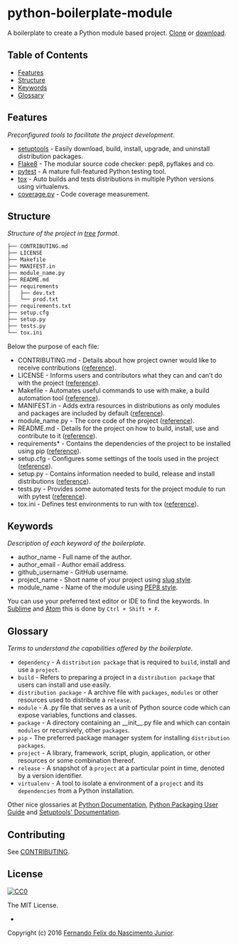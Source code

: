 # python-boilerplate-module

A boilerplate to create a Python module based project. [Clone](https://help.github.com/articles/cloning-a-repository/   ) or [download](https://github.com/fernandojunior/python-boilerplate-module/archive/master.zip).

## Table of Contents

* [Features](#features)
* [Structure](#structure)
* [Keywords](#keywords)
* [Glossary](#glossary)

## Features
*Preconfigured tools to facilitate the project development.*

* [setuptools](https://pythonhosted.org/setuptools/setuptools.html) - Easily download, build, install, upgrade, and uninstall distribution packages.
* [Flake8](https://flake8.readthedocs.org/) - The modular source code checker: pep8, pyflakes and co.
* [pytest](http://pytest.org/) - A mature full-featured Python testing tool.
* [tox](https://tox.readthedocs.org/) - Auto builds and tests distributions in multiple Python versions using virtualenvs.
* [coverage.py](https://coverage.readthedocs.org/) - Code coverage measurement.

## Structure
*Structure of the project in [tree](http://stackoverflow.com/questions/3455625/linux-command-to-print-directory-structure-in-the-form-of-a-tree) format.*

```sh
├── CONTRIBUTING.md
├── LICENSE
├── Makefile
├── MANIFEST.in
├── module_name.py
├── README.md
├── requirements
│   ├── dev.txt
│   └── prod.txt
├── requirements.txt
├── setup.cfg
├── setup.py
├── tests.py
└── tox.ini
```

Below the purpose of each file:

* CONTRIBUTING.md - Details about how project owner would like to receive contributions ([reference](https://guides.github.com/activities/contributing-to-open-source/)).
* LICENSE - Informs users and contributors what they can and can't do with the project ([reference](https://guides.github.com/activities/contributing-to-open-source/)).
* Makefile - Automates useful commands to use with make, a build automation tool ([reference](https://en.wikipedia.org/wiki/Makefile)).
* MANIFEST.in - Adds extra resources in distributions as only modules and packages are included by default ([reference](https://pythonhosted.org/setuptools/setuptools.html)).
* module_name.py - The core code of the project ([reference](https://docs.python.org/3/tutorial/modules.html)).
* README.md - Details for the project on how to build, install, use and contribute to it ([reference](https://guides.github.com/activities/contributing-to-open-source/)).
* requirements* - Contains the dependencies of the project to be installed using pip ([reference](https://pip.readthedocs.org/en/stable/user_guide/#requirements-files)).
* setup.cfg - Configures some settings of the tools used in the project ([reference](https://docs.python.org/3/distutils/configfile.html)).
* setup.py - Contains information needed to build, release and install distributions ([reference](https://pythonhosted.org/setuptools/setuptools.html)).
* tests.py - Provides some automated tests for the project module to run with pytest ([reference](http://pytest.org/)).
* tox.ini - Defines test environments to run with tox ([reference](https://tox.readthedocs.org/en/latest/)).

## Keywords
*Description of each keyword of the boilerplate.*

* author_name - Full name of the author.
* author_email - Author email address.
* github_username - GitHub username.
* project_name - Short name of your project using [slug style](https://en.wikipedia.org/wiki/Semantic_URL#Slug).
* module_name - Name of the module using [PEP8 style](https://www.python.org/dev/peps/pep-0008/#package-and-module-names).

You can use your preferred text editor or IDE to find the keywords. In [Sublime](https://www.sublimetext.com/) and [Atom](https://atom.io/) this is done by `Ctrl + Shift + F`.

## Glossary
*Terms to understand the capabilities offered by the boilerplate.*

* `dependency` - A `distribution package` that is required to `build`, install and use a `project`.
* `build` - Refers to preparing a project in a `distribution package` that users can install and use easily.
* `distribution package` - A archive file with `packages`, `modules` or other resources used to distribute a `release`.
* `module` - A .py file that serves as a unit of Python source code which can expose variables, functions and classes.
* `package` - A directory containing an \_\_init\_\_.py file and which can contain `modules` or recursively, other `packages`.
* `pip` - The preferred package manager system for installing `distribution packages`.
* `project` - A library, framework, script, plugin, application, or other resources or some combination thereof.
* `release` - A snapshot of a `project` at a particular point in time, denoted by a version identifier.
* `virtualenv` - A tool to isolate a environment of a `project` and its `dependencies` from a Python installation.

Other nice glossaries at [Python Documentation](https://docs.python.org/3/glossary.html), [Python Packaging User Guide](https://python-packaging-user-guide.readthedocs.org/en/latest/glossary/) and [Setuptools' Documentation](http://pythonhosted.org/setuptools/pkg_resources.html).

## Contributing

See [CONTRIBUTING](https://github.com/fernandojunior/python-boilerplate-module/CONTRIBUTING.md).

## License

[![CC0](https://i.creativecommons.org/l/by-nc-sa/4.0/88x31.png)](https://creativecommons.org/licenses/by-nc-sa/4.0/)

The MIT License.

-

Copyright (c) 2016 [Fernando Felix do Nascimento Junior](https://github.com/fernandojunior/).
